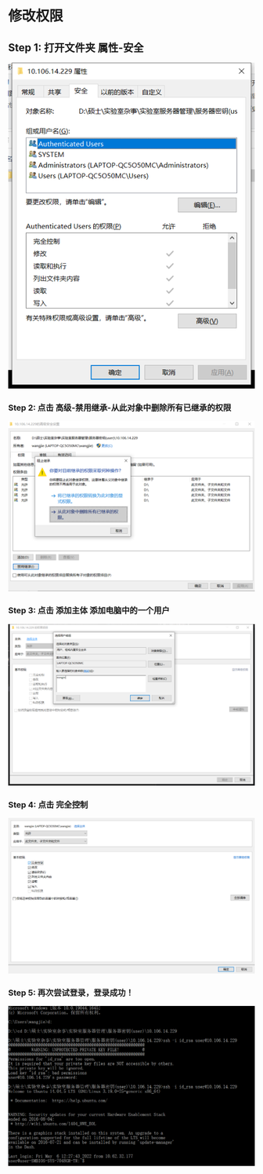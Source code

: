 # 修改权限

## Step 1: 打开文件夹 属性-安全
![](属性_安全.png)

### Step 2: 点击 高级-禁用继承-从此对象中删除所有已继承的权限
![](高级_禁用继承.png)

### Step 3: 点击 添加主体 添加电脑中的一个用户
![](添加主体.png)

### Step 4: 点击 完全控制
![](完全控制.png)

### Step 5: 再次尝试登录，登录成功！
![](登录成功.png)